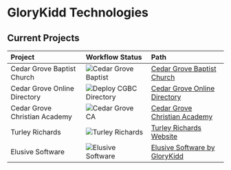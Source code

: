 GloryKidd Technologies
======================

## Current Projects
Project | Workflow Status | Path | 
:--- | :--- | :--- | 
Cedar Grove Baptist Church | ![Cedar Grove Baptist](https://github.com/dlnuckolls/glorykidd-public/actions/workflows/cgbc.yml/badge.svg) | [Cedar Grove Baptist Church](web/cgbc/) | 
Cedar Grove Online Directory | ![Deploy CGBC Directory](https://github.com/dlnuckolls/glorykidd-public/actions/workflows/cgbc-directory.yml/badge.svg) | [Cedar Grove Online Directory](web/Directory.CGBC/) |
Cedar Grove Christian Academy | ![Cedar Grove CA](https://github.com/dlnuckolls/glorykidd-public/actions/workflows/cgca.yml/badge.svg) | [Cedar Grove Christian Academy](web/cgca/) | 
Turley Richards | ![Turley Richards](https://github.com/dlnuckolls/glorykidd-public/actions/workflows/trich.yml/badge.svg) | [Turley Richards Website](web/trich/) | 
Elusive Software |  ![Elusive Software](https://github.com/dlnuckolls/glorykidd-public/actions/workflows/gkes.yml/badge.svg) | [Elusive Software by GloryKidd](web/gkes/) | 
